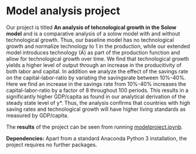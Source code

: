 # Model analysis project

Our project is titled **An analysis of tehcnological growth in the Solow model** and is a comparative analysis of a solow model with and without technological growth. Thus, our baseline model has no technological growth and normalize technology to 1 in the production, while our extended model introduces technology (A) as part of the production function and allow for technological growth over time. We find that technological growth yields a higher level of output through an increase in the producitivity of both labor and capital. In addition we analyze the effect of the savings rate on the capital-labor-ratio by variating the savingsrate between 10%-40%. Here we find an increase in the savings rate from 10%-40% increases the capital-labor-ratio by a factor of 8 throughout 100 periods. This results in a significantly higher GDP/capita as found in our analytical derivation of the steady state level of y*. Thus, the analysis confirms that countries with high saving rates and technological growth will have higher living standards as measured by GDP/capita.

The **results** of the project can be seen from running [modelproject.ipynb](modelproject.ipynb).

**Dependencies:** Apart from a standard Anaconda Python 3 installation, the project requires no further packages.
